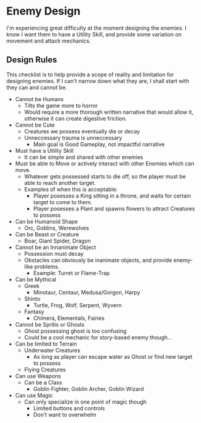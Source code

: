 # Enemy Design

I'm experiencing great difficulty at the moment designing the enemies. I know I want them to have a Utility Skill, and provide some variation on movement and attack mechanics.


## Design Rules

This checklist is to help provide a scope of reality and limitation for designing enemies. If I can't narrow down what they are, I shall start with they can and cannot be.

* Cannot be Humans
    * Tilts the game more to horror
    * Would require a more thorough written narrative that would allow it, otherwise it can create digestive friction.
* Cannot be Cute
    * Creatures we possess eventually die or decay
    * Unneccessary trauma is unneccessary
        * Main goal is Good Gameplay, not impactful narrative
* Must have a Utility Skill
    * It can be simple and shared with other enemies
* Must be able to Move or actively interact with other Enemies which can move.
    * Whatever gets possessed starts to die off, so the player must be able to reach another target.
    * Examples of when this is acceptable:
        * Player posesses a King sitting in a throne, and waits for certain target to come to them.
        * Player posesses a Plant and spawns flowers to attract Creatures to possess
* Can be Humanoid Shape
    * Orc, Goblins, Werewolves
* Can be Beast or Creature
    * Boar, Giant Spider, Dragon
* Cannot be an Innanimate Object
    * Possession must decay
    * Obstacles can obviously be inanimate objects, and provide enemy-like problems.
        * Example: Turret or Flame-Trap
* Can be Mythical
    * Greek
        * Minotaur, Centaur, Medusa/Gorgon, Harpy
    * Shinto
        * Turtle, Frog, Wolf, Serpent, Wyvern
    * Fantasy
        * Chimera, Elementals, Fairies
* Cannot be Spritis or Ghosts
    * Ghost possessing ghost is too confusing
    * Could be a cool mechanic for story-based enemy though...
* Can be limited to Terrain
    * Underwater Creatures
        * As long as player can escape water as Ghost or find new target to possess
    * Flying Creatures
* Can use Weapons
    * Can be a Class
        * Goblin Fighter, Goblin Archer, Goblin Wizard
* Can use Magic
    * Can only specialize in one point of magic though
        * Limited buttons and controls
        * Don't want to overwhelm
